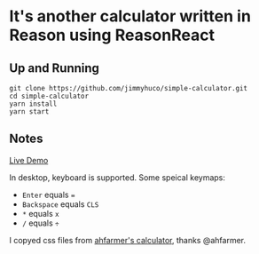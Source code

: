 # It's another calculator written in Reason using ReasonReact

## Up and Running

```shell
git clone https://github.com/jimmyhuco/simple-calculator.git
cd simple-calculator
yarn install
yarn start
```

## Notes

[Live Demo](https://jimmyhuco.github.io/simple-calculator)

In desktop, keyboard is supported. Some speical keymaps:

* `Enter` equals `=`
* `Backspace` equals `CLS`
* `*` equals `x`
* `/` equals `÷`

I copyed css files from [ahfarmer's calculator](https://github.com/ahfarmer/calculator), thanks @ahfarmer.